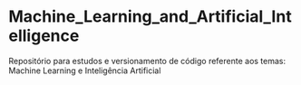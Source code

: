 # Machine_Learning_and_Artificial_Intelligence
Repositório para estudos e versionamento de código referente aos temas: Machine Learning e Inteligência Artificial
